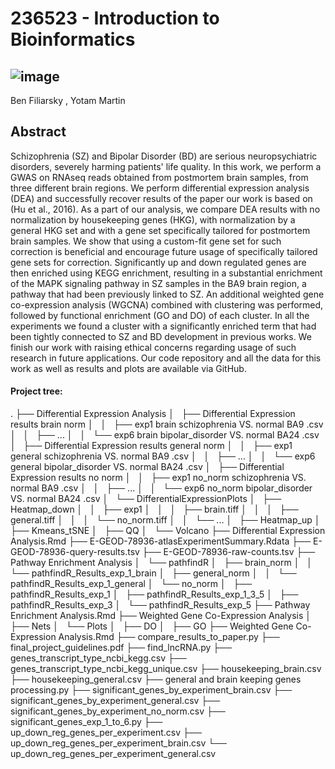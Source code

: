 # 236523 - Introduction to Bioinformatics
## ![image](https://user-images.githubusercontent.com/43007010/129244877-92615d82-ad39-429d-ad8d-f5eb8c5be091.png)

Ben Filiarsky	, Yotam Martin

## Abstract
Schizophrenia (SZ) and Bipolar Disorder (BD) are serious neuropsychiatric disorders, severely harming patients' life quality. In this work, we perform a GWAS on RNAseq reads obtained from postmortem brain samples, from three different brain regions. We perform differential expression analysis (DEA) and successfully recover results of the paper our work is based on (Hu et al., 2016). As a part of our analysis, we compare DEA results with no normalization by housekeeping genes (HKG), with normalization by a general HKG set and with a gene set specifically tailored for postmortem brain samples. We show that using a custom-fit gene set for such correction is beneficial and encourage future usage of specifically tailored gene sets for correction. Significantly up and down regulated genes are then enriched using KEGG enrichment, resulting in a substantial enrichment of the MAPK signaling pathway in SZ samples in the BA9 brain region, a pathway that had been previously linked to SZ. An additional weighted gene co-expression analysis (WGCNA) combined with clustering was performed, followed by functional enrichment (GO and DO) of each cluster. In all the experiments we found a cluster with a significantly enriched term that had been tightly connected to SZ and BD development in previous works. We finish our work with raising ethical concerns regarding usage of such research in future applications. Our code repository and all the data for this work as well as results and plots are available via GitHub.

#### Project tree:
.
├── Differential Expression Analysis
│   ├── Differential Expression results brain norm
│   │   ├── exp1 brain schizophrenia VS. normal BA9 .csv
│   │   ├── ...
│   │   └── exp6 brain bipolar_disorder VS. normal BA24 .csv
│   ├── Differential Expression results general norm
│   │   ├── exp1 general schizophrenia VS. normal BA9 .csv
│   │   ├── ...
│   │   └── exp6 general bipolar_disorder VS. normal BA24 .csv
│   ├── Differential Expression results no norm
│   │   ├── exp1 no_norm schizophrenia VS. normal BA9 .csv
│   │   ├── ...
│   │   └── exp6 no_norm bipolar_disorder VS. normal BA24 .csv
│   └── DifferentialExpressionPlots
│       ├── Heatmap_down
│       │   ├── exp1
│       │   │   ├── brain.tiff
│       │   │   ├── general.tiff
│       │   │   └── no_norm.tiff
│       │   └── ...
│       ├── Heatmap_up
│       ├── Kmeans_tSNE
│       ├── QQ
│       └── Volcano
├── Differential Expression Analysis.Rmd
├── E-GEOD-78936-atlasExperimentSummary.Rdata
├── E-GEOD-78936-query-results.tsv
├── E-GEOD-78936-raw-counts.tsv
├── Pathway Enrichment Analysis
│   └── pathfindR
│       ├── brain_norm
│       │   └── pathfindR_Results_exp_1_brain
│       ├── general_norm
│       │   └── pathfindR_Results_exp_1_general
│       └── no_norm
│           ├── pathfindR_Results_exp_1
│           ├── pathfindR_Results_exp_1_3_5
│           ├── pathfindR_Results_exp_3
│           └── pathfindR_Results_exp_5
├── Pathway Enrichment Analysis.Rmd
├── Weighted Gene Co-Expression Analysis
│   ├── Nets
│   └── Plots
│       ├── DO
│       ├── GO
├── Weighted Gene Co-Expression Analysis.Rmd
├── compare_results_to_paper.py
├── final_project_guidelines.pdf
├── find_lncRNA.py
├── genes_transcript_type_ncbi_kegg.csv
├── genes_transcript_type_ncbi_kegg_unique.csv
├── housekeeping_brain.csv
├── housekeeping_general.csv
├── general and brain keeping genes processing.py
├── significant_genes_by_experiment_brain.csv
├── significant_genes_by_experiment_general.csv
├── significant_genes_by_experiment_no_norm.csv
├── significant_genes_exp_1_to_6.py
├── up_down_reg_genes_per_experiment.csv
├── up_down_reg_genes_per_experiment_brain.csv
└── up_down_reg_genes_per_experiment_general.csv
